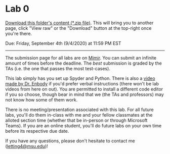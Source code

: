 # Lab 0

[Download this folder's content (*.zip file)](../assets/packages/lab00_content.zip). This will bring you to another page, click "View raw" or the "Download" button at the top-right once you're there. 

Due: Friday, September 4th (9/4/2020) at 11:59 PM EST

___

The submission page for all labs are on [Mimir](https://class.mimir.io/). You can submit an infinite amount of times before the deadline. The _best_ submission is graded by the TAs (i.e. the one that passes the most test-cases).

This lab simply has you set up Spyder and Python. There is also a [video made by Dr. Enbody](https://www.youtube.com/watch?v=_CqtctVJZnk&feature=youtu.be) if you'd prefer verbal instructions (there won't be lab videos from here on out). You are permitted to install a different code editor if you so choose, though bear in mind that we (the TAs and professors) may not know how some of them work.

There is no meeting/presentation associated with this lab. For all future labs, you'll do them in-class with me and your fellow classmates at the alloted section time (whether that be in-person or through Microsoft Teams). If you are an online student, you'll do future labs on your own time before its respective due date. 

If you have any questions, please don't hesitate to contact me (letting4@msu.edu)!
